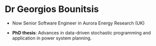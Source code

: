 # Dr Georgios Bounitsis 

* Now Senior Software Engineer in Aurora Energy Research (UK) 

* **PhD thesis**: Advances in data-driven stochastic programming and application in power system planning.